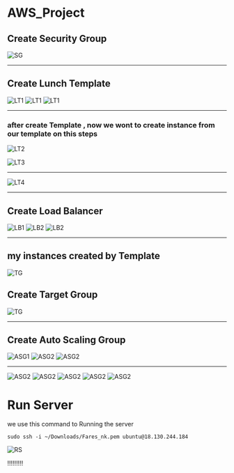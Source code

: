 
# AWS_Project

## Create Security Group
![SG](https://github.com/FaresNassar1/AWS-Project/blob/main/Screenshot%20from%202023-08-22%2015-11-32.png)

---

## Create Lunch Template 
![LT1](https://github.com/FaresNassar1/AWS-Project/blob/main/Screenshot%20from%202023-08-22%2015-16-18.png?raw=true)
![LT1](https://github.com/FaresNassar1/AWS-Project/blob/main/Screenshot%20from%202023-08-22%2015-16-54.png?raw=true)
![LT1](https://github.com/FaresNassar1/AWS-Project/blob/main/Screenshot%20from%202023-08-22%2015-17-50.png?raw=true)


---

### after create Template , now we wont to create instance from our template on this steps
![LT2](https://github.com/FaresNassar1/AWS-Project/blob/main/Screenshot%20from%202023-08-22%2015-18-06.png?raw=true)

![LT3](https://github.com/FaresNassar1/AWS-Project/blob/main/Screenshot%20from%202023-08-22%2015-20-10.png?raw=true)

---


![LT4](https://github.com/FaresNassar1/AWS-Project/blob/main/Screenshot%20from%202023-08-22%2015-33-35.png?raw=true)

---

## Create Load Balancer
![LB1](https://github.com/FaresNassar1/AWS-Project/blob/main/Screenshot%20from%202023-08-22%2015-34-23.png?raw=true)
![LB2](https://github.com/FaresNassar1/AWS-Project/blob/main/Screenshot%20from%202023-08-22%2015-36-25.png?raw=true)
![LB2](https://github.com/FaresNassar1/AWS-Project/blob/main/Screenshot%20from%202023-08-22%2015-36-35.png?raw=true)

---
## my instances created by Template
![TG](https://github.com/FaresNassar1/AWS-Project/blob/main/Screenshot%20from%202023-08-22%2015-37-29.png?raw=true)

## Create Target Group
![TG](https://github.com/FaresNassar1/AWS-Project/blob/main/Screenshot%20from%202023-08-22%2015-38-04.png?raw=true)

---

## Create Auto Scaling Group
![ASG1](https://github.com/FaresNassar1/AWS-Project/blob/main/Screenshot%20from%202023-08-22%2015-40-15.png?raw=true)
![ASG2](https://github.com/FaresNassar1/AWS-Project/blob/main/Screenshot%20from%202023-08-22%2015-40-41.png?raw=true)
![ASG2](https://github.com/FaresNassar1/AWS-Project/blob/main/Screenshot%20from%202023-08-22%2015-41-08.png?raw=true)

---
![ASG2](https://github.com/FaresNassar1/AWS-Project/blob/main/Screenshot%20from%202023-08-22%2015-43-15.png?raw=true)
![ASG2](https://github.com/FaresNassar1/AWS-Project/blob/main/Screenshot%20from%202023-08-22%2015-44-22.png?raw=true)
![ASG2](https://github.com/FaresNassar1/AWS-Project/blob/main/Screenshot%20from%202023-08-22%2015-45-19.png?raw=true)
![ASG2](https://github.com/FaresNassar1/AWS-Project/blob/main/Screenshot%20from%202023-08-22%2015-46-14.png?raw=true)
![ASG2](https://github.com/FaresNassar1/AWS-Project/blob/main/Screenshot%20from%202023-08-22%2015-46-41.png?raw=true)

# Run Server
we use this command to Running the server

`sudo ssh -i ~/Downloads/Fares_nk.pem ubuntu@18.130.244.184`

![RS](https://github.com/FaresNassar1/AWS-Project/blob/main/Screenshot%20from%202023-08-22%2015-57-25.png?raw=true)

!!!!!!!!!
